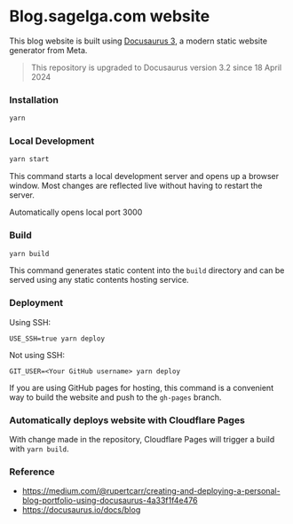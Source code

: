# Blog.sagelga.com website

This blog website is built using [Docusaurus 3](https://docusaurus.io/), a modern static website generator from Meta.

> This repository is upgraded to Docusaurus version 3.2 since 18 April 2024

### Installation

```bash
yarn
```

### Local Development

```bash
yarn start
```

This command starts a local development server and opens up a browser window. Most changes are reflected live without having to restart the server.

Automatically opens local port 3000

### Build

```bash
yarn build
```

This command generates static content into the `build` directory and can be served using any static contents hosting service.

### Deployment

Using SSH:

```
USE_SSH=true yarn deploy
```

Not using SSH:

```
GIT_USER=<Your GitHub username> yarn deploy
```

If you are using GitHub pages for hosting, this command is a convenient way to build the website and push to the `gh-pages` branch.

### Automatically deploys website with Cloudflare Pages

With change made in the repository, Cloudflare Pages will trigger a build with `yarn build`.

### Reference

- https://medium.com/@rupertcarr/creating-and-deploying-a-personal-blog-portfolio-using-docusaurus-4a33f1f4e476
- https://docusaurus.io/docs/blog
